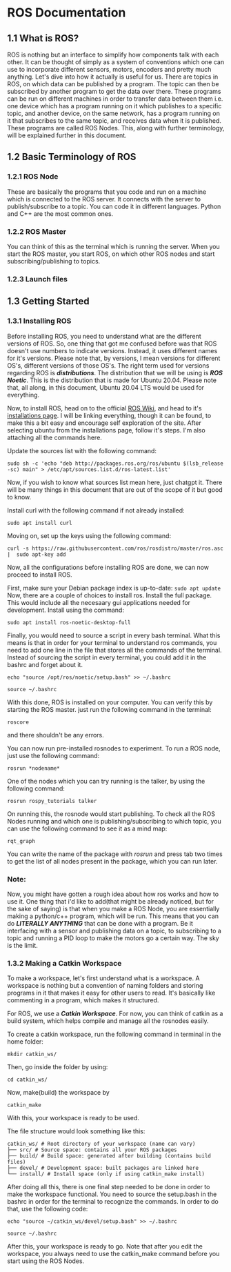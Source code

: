 
# ROS Documentation

##  1.1 What is ROS?

ROS is nothing but an interface to simplify how components talk with each other. It can be thought of simply as a system of conventions which one can use to incorporate different sensors, motors, encoders and pretty much anything.
Let's dive into how it actually is useful for us. There are topics in ROS, on which data can be published by a program. The topic can then be subscribed by another program to get the data over there. These programs can be run on different machines in order to transfer data between them i.e. one device which has a program running on it which publishes to a specific topic, and another device, on the same network, has a program running on it that subscribes to the same topic, and receives data when it is published. These programs are called ROS Nodes. This, along with further terminology, will be explained further in this document.
## 1.2 Basic Terminology of ROS
### 1.2.1 ROS Node
These are basically the programs that you code and run on a machine which is connected to the ROS server. It connects with the server to publish/subscribe to a topic. You can code it in different languages. Python and C++ are the most common ones.

### 1.2.2 ROS Master
You can think of this as the terminal which is running the server. When you start the ROS master, you start ROS, on which other ROS nodes and start subscribing/publishing to topics.

### 1.2.3 Launch files


## 1.3 Getting Started
### 1.3.1 Installing ROS
Before installing ROS, you need to understand what are the different versions of ROS. So, one thing that got me confused before was that ROS doesn't use numbers to indicate versions. Instead, it uses different names for it's versions. Please note that, by versions, I mean  versions for different OS's, different versions of those OS's. The right term used for versions regarding ROS is ***distributions***. The distribution that we will be using is ***ROS Noetic***. This is the distribution that is made for Ubuntu 20.04. Please note that, all along, in this document, Ubuntu 20.04 LTS would be used for everything.

Now, to install ROS, head on to the official [ROS Wiki](https://wiki.ros.org/noetic), and head to it's [installations page](https://wiki.ros.org/noetic/Installation). I will be linking everything, though it can be found, to make this a bit easy and encourage self exploration of the site. 
After selecting ubuntu from the installations page, follow it's steps. I'm also attaching all the commands here.

Update the sources list with the following command:

 ```sudo sh -c 'echo "deb http://packages.ros.org/ros/ubuntu $(lsb_release -sc) main" > /etc/apt/sources.list.d/ros-latest.list'```
 
Now, if you wish to know what sources list mean here, just chatgpt it. There will be many things in this document that are out of the scope of it but good to know.
  
Install curl with the following command if not already installed:

```sudo apt install curl```

Moving on, set up the keys using the following command:

`curl -s https://raw.githubusercontent.com/ros/rosdistro/master/ros.asc | 
    sudo apt-key add`

Now, all the configurations before installing ROS are done, we can now proceed to install ROS.

First, make sure your Debian package index is up-to-date:
`sudo apt update`
Now, there are a couple of choices to install ros. Install the full package. This would include all the necesaary gui applications needed for development.
Install using the command:

`sudo apt install ros-noetic-desktop-full`

Finally, you would need to source a script in every bash terminal. What this means is that in order for your terminal to understand ros commands, you need to add one line in the file that stores all the commands of the terminal.
Instead of sourcing the script in every terminal, you could add it in the bashrc and forget about it.

`echo "source /opt/ros/noetic/setup.bash" >> ~/.bashrc`

`source ~/.bashrc`

With this done, ROS is installed on your computer. You can verify this by starting the ROS master. just run the following command in the terminal:

`roscore`

and there shouldn't be any errors.

You can now run pre-installed rosnodes to experiment. To run a ROS node, just use the following command:

`rosrun *nodename*`

One of the nodes which you can try running is the talker, by using the following command:

`rosrun rospy_tutorials talker`

On running this, the rosnode would start publishing.
To check all the ROS Nodes running and which one is publishing/subscribing to which topic, you can use the following command to see it as a mind map:

`rqt_graph`

You can write the name of the package with *rosrun* and press tab two times to get the list of all nodes present in the package, which you can run later.

### Note:
Now, you might have gotten a rough idea about how ros works and how to use it. One thing that i'd like to add(that might be already noticed, but for the sake of saying) is that when you make a ROS Node, you are essentially making a python/c++ program, which will be run. This means that you can do ***LITERALLY ANYTHING*** that can be done with a program. Be it interfacing with a sensor and publishing data on a topic, to subscribing to a topic and running a PID loop to make the motors go a certain way. The sky is the limit.

### 1.3.2 Making a Catkin Workspace

To make a workspace, let's first understand what is a workspace. A workspace is nothing but a convention of naming folders and storing programs in it that makes it easy for other users to read. It's basically like commenting in a program, which makes it structured.

For ROS, we use a ***Catkin Workspace***. For now, you can think of catkin as a build system, which helps compile and manage all the rosnodes easily.

To create a catkin workspace, run the following command in terminal in the home folder:

`mkdir catkin_ws/`

Then, go inside the folder by using:

`cd catkin_ws/`

Now, make(build) the workspace by

`catkin_make`

With this, your workspace is ready to be used.

The file structure would look something like this:

```
catkin_ws/ # Root directory of your workspace (name can vary)  
├── src/ # Source space: contains all your ROS packages 
├── build/ # Build space: generated after building (contains build files)  
├── devel/ # Development space: built packages are linked here  
└── install/ # Install space (only if using catkin_make install)
```

After doing all this, there is one final step needed to be done in order to make the workspace functional. You need to source the setup.bash in the bashrc in order for the terminal to recognize the commands. In order to do that, use the following code:

`echo "source ~/catkin_ws/devel/setup.bash" >> ~/.bashrc`

`source ~/.bashrc`

After this, your workspace is ready to go. Note that after you edit the workspace, you always need to use the catkin_make command before you start using the ROS Nodes.
